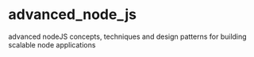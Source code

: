 # advanced_node_js
advanced nodeJS concepts, techniques and design patterns for building  scalable node applications
